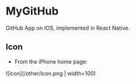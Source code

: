 # MyGitHub
GitHub App on IOS, implemented in React Native.

## Icon

* From the iPhone home page:

![icon](/other/icon.png | width=100)
